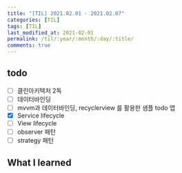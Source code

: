 ```yaml
---
title: "[TIL] 2021.02.01 - 2021.02.07"
categories: [TIL]
tags: [TIL]
last_modified_at: 2021-02-01
permalink: /til/:year/:month/:day/:title/
comments: true
---
```


## todo

- [ ] 클린아키텍처 2독
- [ ] 데이터바인딩
- [ ] mvvm과 데이터바인딩, recyclerview 를 활용한 샘플 todo 앱
- [x] Service lifecycle
- [ ] View lifecycle
- [ ] observer 패턴
- [ ] strategy 패턴

## What I learned
